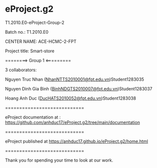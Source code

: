 # eProject.g2

T1.2010.E0-eProject-Group-2

Batch no.: T1.2010.E0

CENTER NAME: ACE-HCMC-2-FPT

Project title: Smart-store

========> Group 1 <=========

3 collaborators:

 Nguyen Truc Nhan (NhanNTTS2010001@fpt.edu.vn)Student1283035

 Nguyen Dinh Gia Binh (BinhNDGTS2010007@fpt.edu.vn)Student1283037
 
 Hoang Anh Duc (DucHATS2010052@fpt.edu.vn)Student1283038
 
============================

eProject documentation at : https://github.com/anhduc17/eProject.g2/tree/main/documentation

============================

eProject published at https://anhduc17.github.io/eProject.g2/home.html

============================

Thank you for spending your time to look at our work.
